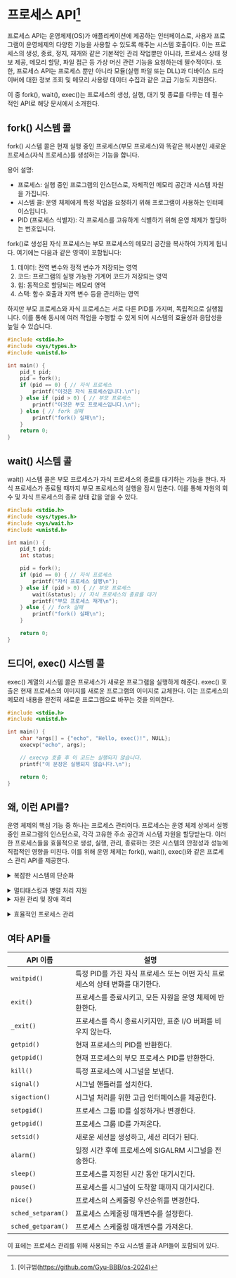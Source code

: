 # 프로세스 API[^Gyu-BBB]

[^Gyu-BBB]: [이규범(https://github.com/Gyu-BBB/os-2024)

프로세스 API는 운영체제(OS)가 애플리케이션에 제공하는 인터페이스로, 사용자 프로그램이 운영체제의 다양한 기능을 사용할 수 있도록 해주는 시스템 호출이다. 이는 프로세스의 생성, 종료, 정지, 재개와 같은 기본적인 관리 작업뿐만 아니라, 프로세스 상태 정보 제공, 메모리 할당, 파일 접근 등 가상 머신 관련 기능을 요청하는데 필수적이다. 또한, 프로세스 API는 프로세스 뿐만 아니라 모듈(실행 파일 또는 DLL)과 디바이스 드라이버에 대한 정보 조회 및 메모리 사용량 데이터 수집과 같은 고급 기능도 지원한다.

이 중 fork(), wait(), exec()는 프로세스의 생성, 실행, 대기 및 종료를 다루는 데 필수적인 API로 해당 문서에서 소개한다.

## fork() 시스템 콜

fork() 시스템 콜은 현재 실행 중인 프로세스(부모 프로세스)와 똑같은 복사본인 새로운 프로세스(자식 프로세스)를 생성하는 기능을 합니다.

용어 설명:

- 프로세스: 실행 중인 프로그램의 인스턴스로, 자체적인 메모리 공간과 시스템 자원을 가집니다.
- 시스템 콜: 운영 체제에게 특정 작업을 요청하기 위해 프로그램이 사용하는 인터페이스입니다.
- PID (프로세스 식별자): 각 프로세스를 고유하게 식별하기 위해 운영 체제가 할당하는 번호입니다.

fork()로 생성된 자식 프로세스는 부모 프로세스의 메모리 공간을 복사하여 가지게 됩니다. 여기에는 다음과 같은 영역이 포함됩니다:

1. 데이터: 전역 변수와 정적 변수가 저장되는 영역
2. 코드: 프로그램의 실행 가능한 기계어 코드가 저장되는 영역
3. 힙: 동적으로 할당되는 메모리 영역
4. 스택: 함수 호출과 지역 변수 등을 관리하는 영역

하지만 부모 프로세스와 자식 프로세스는 서로 다른 PID를 가지며, 독립적으로 실행됩니다. 이를 통해 동시에 여러 작업을 수행할 수 있게 되어 시스템의 효율성과 응답성을 높일 수 있습니다.

```c
#include <stdio.h>
#include <sys/types.h>
#include <unistd.h>

int main() {
    pid_t pid;
    pid = fork();
    if (pid == 0) { // 자식 프로세스
        printf("이것은 자식 프로세스입니다.\n");
    } else if (pid > 0) { // 부모 프로세스
        printf("이것은 부모 프로세스입니다.\n");
    } else { // fork 실패
        printf("fork() 실패\n");
    }
    return 0;
}
```

## wait() 시스템 콜

wait() 시스템 콜은 부모 프로세스가 자식 프로세스의 종료를 대기하는 기능을 한다. 자식 프로세스가 종료될 때까지 부모 프로세스의 실행을 잠시 멈춘다. 이를 통해 자원의 회수 및 자식 프로세스의 종료 상태 값을 얻을 수 있다.

```c
#include <stdio.h>
#include <sys/types.h>
#include <sys/wait.h>
#include <unistd.h>

int main() {
    pid_t pid;
    int status;

    pid = fork();
    if (pid == 0) { // 자식 프로세스
        printf("자식 프로세스 실행\n");
    } else if (pid > 0) { // 부모 프로세스
        wait(&status); // 자식 프로세스의 종료를 대기
        printf("부모 프로세스 재개\n");
    } else { // fork 실패
        printf("fork() 실패\n");
    }

    return 0;
}
```

## 드디어, exec() 시스템 콜

exec() 계열의 시스템 콜은 프로세스가 새로운 프로그램을 실행하게 해준다. exec() 호출은 현재 프로세스의 이미지를 새로운 프로그램의 이미지로 교체한다. 이는 프로세스의 메모리 내용을 완전히 새로운 프로그램으로 바꾸는 것을 의미한다.

```c
#include <stdio.h>
#include <unistd.h>

int main() {
    char *args[] = {"echo", "Hello, exec()!", NULL};
    execvp("echo", args);

    // execvp 호출 후 이 코드는 실행되지 않습니다.
    printf("이 문장은 실행되지 않습니다.\n");

    return 0;
}
```

## 왜, 이런 API를?

운영 체제의 핵심 기능 중 하나는 프로세스 관리이다. 프로세스는 운영 체제 상에서 실행 중인 프로그램의 인스턴스로, 각각 고유한 주소 공간과 시스템 자원을 할당받는다. 이러한 프로세스들을 효율적으로 생성, 실행, 관리, 종료하는 것은 시스템의 안정성과 성능에 직접적인 영향을 미친다. 이를 위해 운영 체제는 fork(), wait(), exec()와 같은 프로세스 관리 API를 제공한다.

<details>
<summary>복잡한 시스템의 단순화</summary>

fork(), wait(), exec()와 같은 API들은 복잡한 멀티프로세싱 시스템을 구축할 때 필수적이다. 이들 API를 사용함으로써 개발자는 새로운 프로세스를 생성하고(fork()), 프로세스의 실행을 조정(wait()), 그리고 새로운 프로그램을 실행(exec())할 수 있다. 이 과정에서, 각 API는 복잡한 내부 작업을 추상화하고 개발자에게 단순화된 인터페이스를 제공한다. 결과적으로, 개발자는 운영 체제의 복잡한 내부 메커니즘을 자세히 알지 못해도 프로세스 관리 기능을 쉽게 구현할 수 있다.</details>

<details>
<summary>멀티태스킹과 병렬 처리 지원</summary>

컴퓨팅 환경은 멀티태스킹과 병렬 처리를 필요로 한다. fork()를 사용하여 프로세스를 복제하고, exec()로 새로운 작업을 실행시키며, wait()으로 자식 프로세스의 실행 완료를 동기화함으로써, 개발자는 여러 작업을 동시에 처리할 수 있는 애플리케이션을 만들 수 있다. 이는 웹 서버와 같이 동시에 여러 요청을 처리해야 하는 애플리케이션에서 특히 중요다.

</details>

<details>
<summary>자원 관리 및 장애 격리</summary>

프로세스 API를 사용하면 프로세스 간의 자원 공유와 통신을 정교하게 관리할 수 있다. 예를 들어, fork() 후 exec()를 사용하면, 자식 프로세스는 부모 프로세스로부터 독립된 메모리 공간을 할당받게 되며, 이는 장애 격리(fault isolation)를 가능하게 한다. 하나의 프로세스에서 발생한 문제가 다른 프로세스에 영향을 미치지 않도록 하는 것이다. 이러한 장애 격리 메커니즘은 시스템의 안정성과 보안을 향상시킨다.</details>

<details>
<summary>효율적인 프로세스 관리</summary>

wait() 시스템 콜은 부모 프로세스가 자식 프로세스의 종료를 기다리게 함으로써, 자식 프로세스가 시스템 자원을 반환하고 종료 상태를 부모에게 알리는 과정을 관리한다. 이는 프로세스가 시스템 자원을 낭비하지 않고 효율적으로 활용하도록 보장한다. 프로세스의 정상 종료 및 비정상 종료를 관리하는 것은 시스템의 성능과 안정성을 유지하는 데 중요하다.

</details>

## 여타 API들

| API 이름           | 설명                                                                          |
| ------------------ | ----------------------------------------------------------------------------- |
| `waitpid()`        | 특정 PID를 가진 자식 프로세스 또는 어떤 자식 프로세스의 상태 변화를 대기한다. |
| `exit()`           | 프로세스를 종료시키고, 모든 자원을 운영 체제에 반환한다.                      |
| `_exit()`          | 프로세스를 즉시 종료시키지만, 표준 I/O 버퍼를 비우지 않는다.                  |
| `getpid()`         | 현재 프로세스의 PID를 반환한다.                                               |
| `getppid()`        | 현재 프로세스의 부모 프로세스 PID를 반환한다.                                 |
| `kill()`           | 특정 프로세스에 시그널을 보낸다.                                              |
| `signal()`         | 시그널 핸들러를 설치한다.                                                     |
| `sigaction()`      | 시그널 처리를 위한 고급 인터페이스를 제공한다.                                |
| `setpgid()`        | 프로세스 그룹 ID를 설정하거나 변경한다.                                       |
| `getpgid()`        | 프로세스 그룹 ID를 가져온다.                                                  |
| `setsid()`         | 새로운 세션을 생성하고, 세션 리더가 된다.                                     |
| `alarm()`          | 일정 시간 후에 프로세스에 SIGALRM 시그널을 전송한다.                          |
| `sleep()`          | 프로세스를 지정된 시간 동안 대기시킨다.                                       |
| `pause()`          | 프로세스를 시그널이 도착할 때까지 대기시킨다.                                 |
| `nice()`           | 프로세스의 스케줄링 우선순위를 변경한다.                                      |
| `sched_setparam()` | 프로세스 스케줄링 매개변수를 설정한다.                                        |
| `sched_getparam()` | 프로세스 스케줄링 매개변수를 가져온다.                                        |

이 표에는 프로세스 관리를 위해 사용되는 주요 시스템 콜과 API들이 포함되어 있다.
